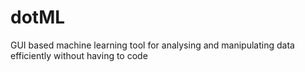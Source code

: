 # dotML
GUI based machine learning tool for analysing and manipulating data efficiently without having to code
